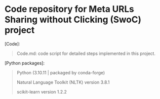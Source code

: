 # Code repository for Meta URLs Sharing without Clicking (SwoC) project
[Code]:
> Code.md: code script for detailed steps implemented in this project.

[Python packages]:
> Python (3.10.11 | packaged by conda-forge)
> 
> Natural Language Toolkit (NLTK) version 3.8.1
> 
> scikit-learn version 1.2.2
